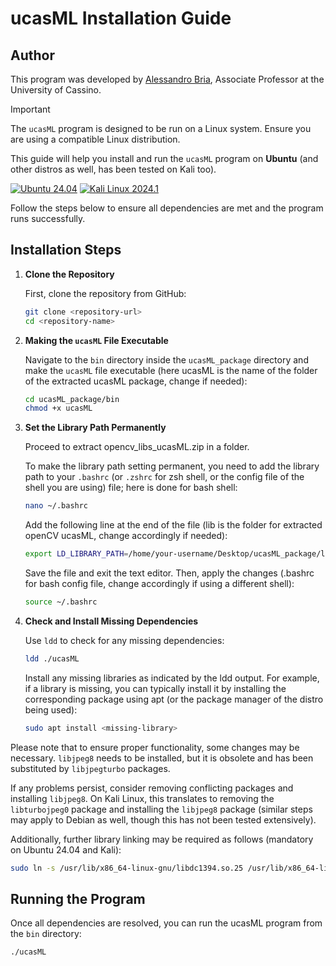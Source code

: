 # ucasML Installation Guide

## Author

This program was developed by [Alessandro Bria](https://github.com/abria), Associate Professor at the University of Cassino.

> [!IMPORTANT]
> The `ucasML` program is designed to be run on a Linux system. Ensure you are using a compatible Linux distribution.

This guide will help you install and run the `ucasML` program on **Ubuntu** (and other distros as well, has been tested on Kali too). 

[![Ubuntu 24.04](https://img.shields.io/badge/Ubuntu-24.04-E95420?logo=ubuntu&logoColor=white&style=for-the-badge)](https://ubuntu.com/download/desktop)
[![Kali Linux 2024.1](https://img.shields.io/badge/Kali_Linux-2024.1-0057A4?logo=kalilinux&logoColor=white&style=for-the-badge)](https://www.kali.org)

Follow the steps below to ensure all dependencies are met and the program runs successfully.




## Installation Steps

1. **Clone the Repository**

   First, clone the repository from GitHub:

   ```sh
   git clone <repository-url>
   cd <repository-name>
   ```
   
2. **Making the `ucasML` File Executable**


   Navigate to the `bin` directory inside the `ucasML_package` directory and make the `ucasML` file executable (here ucasML is the name of the folder of the extracted ucasML package, change if needed):

   ```sh
   cd ucasML_package/bin
   chmod +x ucasML
   ```

4. **Set the Library Path Permanently**

   Proceed to extract opencv_libs_ucasML.zip in a folder.

   To make the library path setting permanent, you need to add the library path to your `.bashrc` (or `.zshrc` for zsh shell, or the config file of the shell you are using) file; here is done for bash shell:

   ```sh
   nano ~/.bashrc
   ```

   Add the following line at the end of the file (lib is the folder for extracted openCV ucasML, change accordingly if needed):

   ```sh
   export LD_LIBRARY_PATH=/home/your-username/Desktop/ucasML_package/lib:$LD_LIBRARY_PATH
   ```
   
   Save the file and exit the text editor. Then, apply the changes (.bashrc for bash config file, change accordingly if using a different shell):

   
   ```sh
   source ~/.bashrc
   ```

6. **Check and Install Missing Dependencies**

   Use `ldd` to check for any missing dependencies:

   ```sh
   ldd ./ucasML
   ```
   Install any missing libraries as indicated by the ldd output. For example, if a library is missing, you can typically install it by installing the corresponding package using apt (or the package manager of the distro being used):

   ```sh
   sudo apt install <missing-library>
   ```

Please note that to ensure proper functionality, some changes may be necessary. `libjpeg8` needs to be installed, but it is obsolete and has been substituted by `libjpegturbo` packages.

If any problems persist, consider removing conflicting packages and installing `libjpeg8`. On Kali Linux, this translates to removing the `libturbojpeg0` package and installing the `libjpeg8` package (similar steps may apply to Debian as well, though this has not been tested extensively).

Additionally, further library linking may be required as follows (mandatory on Ubuntu 24.04 and Kali):

```sh
sudo ln -s /usr/lib/x86_64-linux-gnu/libdc1394.so.25 /usr/lib/x86_64-linux-gnu/libdc1394.so.26
```

## Running the Program

Once all dependencies are resolved, you can run the ucasML program from the `bin` directory:

   ```sh
   ./ucasML
   ```





